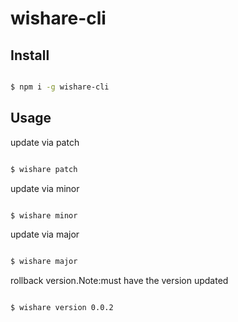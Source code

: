 wishare-cli
===========

## Install

```bash

$ npm i -g wishare-cli

```

## Usage
update via patch
```bash

$ wishare patch

```
update via minor
```bash

$ wishare minor

```
update via major
```bash

$ wishare major

```

rollback version.Note:must have the version updated
```bash

$ wishare version 0.0.2

```